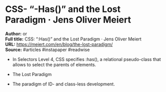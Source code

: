 # CSS- “-Has()” and the Lost Paradigm · Jens Oliver Meiert

**Author:** or  
**Full title:** CSS: “:Has()” and the Lost Paradigm · Jens Oliver Meiert  
**URL:** https://meiert.com/en/blog/the-lost-paradigm/  
**Source:** #articles #instapaper #readwise

- In Selectors Level 4, CSS specifies :has(), a relational pseudo-class that allows to select the parents of elements. 
   
- The Lost Paradigm 
   
- The paradigm of ID- and class-less development. 
   
